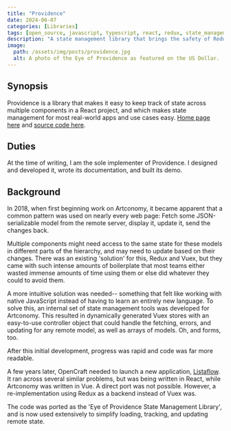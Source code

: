 ```yaml
---
title: "Providence"
date: 2024-06-07
categories: [Libraries]
tags: [open_source, javascript, typescript, react, redux, state_management]
description: "A state management library that brings the safety of Redux to mere mortals."
image:
  path: /assets/img/posts/providence.jpg
  alt: A photo of the Eye of Providence as featured on the US Dollar.
---
```


## Synopsis

Providence is a library that makes it easy to keep track of state across multiple components in a React project,
and which makes state management for most real-world apps and use cases easy. [Home page here](https://eye-of-providence.readthedocs.io/en/latest/) and [source code here](https://gitlab.com/opencraft/dev/providence/).

## Duties

At the time of writing, I am the sole implementer of Providence. I designed and developed it, wrote its documentation, and built its demo.

## Background

In 2018, when first beginning work on Artconomy, it became apparent that a common pattern was used on nearly every web page: Fetch some JSON-serializable model from the remote server, display it, update it, send the changes back.

Multiple components might need access to the same state for these models in different parts of the hierarchy, and may need to update based on their changes. There was an existing 'solution' for this, Redux and Vuex, but they came with such intense amounts of boilerplate that most teams either wasted immense amounts of time using them or else did whatever they could to avoid them.

A more intuitive solution was needed-- something that felt like working with native JavaScript instead of having to learn an entirely new language. To solve this, an internal set of state management tools was developed for Artconomy. This resulted in dynamically generated Vuex stores with an easy-to-use controller object that could handle the fetching, errors, and updating for any remote model, as well as arrays of models. Oh, and forms, too.

After this initial development, progress was rapid and code was far more readable.

A few years later, OpenCraft needed to launch a new application, [Listaflow](/posts/Listaflow/). It ran across several similar problems, but was being written in React, while Artconomy was written in Vue. A direct port was not possible. However, a re-implementation using Redux as a backend instead of Vuex was.

The code was ported as the 'Eye of Providence State Management Library', and is now used extensively to simplify loading, tracking, and updating remote state.
